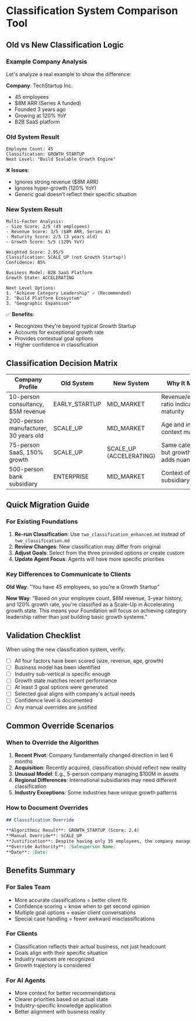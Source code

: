 # Classification System Comparison Tool

## Old vs New Classification Logic

### Example Company Analysis

Let's analyze a real example to show the difference:

**Company**: TechStartup Inc.
- 45 employees
- $8M ARR (Series A funded)
- Founded 3 years ago
- Growing at 120% YoY
- B2B SaaS platform

### Old System Result
```
Employee Count: 45
Classification: GROWTH_STARTUP
Next Level: "Build Scalable Growth Engine"
```
❌ **Issues**: 
- Ignores strong revenue ($8M ARR)
- Ignores hyper-growth (120% YoY)
- Generic goal doesn't reflect their specific situation

### New System Result
```
Multi-Factor Analysis:
- Size Score: 2/5 (45 employees)
- Revenue Score: 3/5 ($8M ARR, Series A)
- Maturity Score: 2/5 (3 years old)
- Growth Score: 5/5 (120% YoY)

Weighted Score: 2.95/5
Classification: SCALE_UP (not Growth Startup!)
Confidence: 85%

Business Model: B2B SaaS Platform
Growth State: ACCELERATING

Next Level Options:
1. "Achieve Category Leadership" ✓ (Recommended)
2. "Build Platform Ecosystem"
3. "Geographic Expansion"
```
✅ **Benefits**:
- Recognizes they're beyond typical Growth Startup
- Accounts for exceptional growth rate
- Provides contextual goal options
- Higher confidence in classification

## Classification Decision Matrix

| Company Profile | Old System | New System | Why It Matters |
|----------------|------------|------------|----------------|
| 10-person consultancy, $5M revenue | EARLY_STARTUP | MID_MARKET | Revenue/employee ratio indicates maturity |
| 200-person manufacturer, 30 years old | SCALE_UP | MID_MARKET | Age and industry context matter |
| 75-person SaaS, 150% growth | SCALE_UP | SCALE_UP (ACCELERATING) | Same category, but growth state adds nuance |
| 500-person bank subsidiary | ENTERPRISE | MID_MARKET | Context of being a subsidiary matters |

## Quick Migration Guide

### For Existing Foundations

1. **Re-run Classification**: Use `two_classification_enhanced.md` instead of `two_classification.md`
2. **Review Changes**: New classification may differ from original
3. **Adjust Goals**: Select from the three provided options or create custom
4. **Update Agent Focus**: Agents will have more specific priorities

### Key Differences to Communicate to Clients

**Old Way**: "You have 45 employees, so you're a Growth Startup"

**New Way**: "Based on your employee count, $8M revenue, 3-year history, and 120% growth rate, you're classified as a Scale-Up in Accelerating growth state. This means your Foundation will focus on achieving category leadership rather than just building basic growth systems."

## Validation Checklist

When using the new classification system, verify:

- [ ] All four factors have been scored (size, revenue, age, growth)
- [ ] Business model has been identified
- [ ] Industry sub-vertical is specific enough
- [ ] Growth state matches recent performance
- [ ] At least 3 goal options were generated
- [ ] Selected goal aligns with company's actual needs
- [ ] Confidence level is documented
- [ ] Any manual overrides are justified

## Common Override Scenarios

### When to Override the Algorithm

1. **Recent Pivot**: Company fundamentally changed direction in last 6 months
2. **Acquisition**: Recently acquired, classification should reflect new reality
3. **Unusual Model**: E.g., 5-person company managing $100M in assets
4. **Regional Differences**: International subsidiaries may need different classification
5. **Industry Exceptions**: Some industries have unique growth patterns

### How to Document Overrides

```markdown
## Classification Override

**Algorithmic Result**: GROWTH_STARTUP (Score: 2.4)
**Manual Override**: SCALE_UP
**Justification**: Despite having only 35 employees, the company manages $50M in ARR through a highly automated platform. Revenue and market position indicate Scale-Up characteristics.
**Override Authority**: [Salesperson Name]
**Date**: [Date]
```

## Benefits Summary

### For Sales Team
- More accurate classifications = better client fit
- Confidence scoring = know when to get second opinion  
- Multiple goal options = easier client conversations
- Special case handling = fewer awkward misclassifications

### For Clients
- Classification reflects their actual business, not just headcount
- Goals align with their specific situation
- Industry nuances are recognized
- Growth trajectory is considered

### For AI Agents
- More context for better recommendations
- Clearer priorities based on actual state
- Industry-specific knowledge application
- Better alignment with business reality
